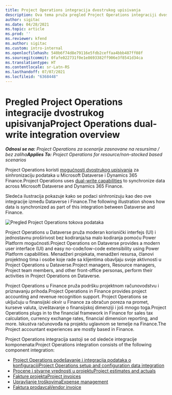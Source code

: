 ```yaml
---
title: Project Operations integracija dvostrukog upisivanja
description: Ova tema pruža pregled Project Operations integraciji dvostrukog upisivanja.
author: sigitac
ms.date: 04/28/2021
ms.topic: article
ms.prod: ''
ms.reviewer: kfend
ms.author: sigitac
ms.custom: intro-internal
ms.openlocfilehash: 540b6f74d8e79116e5fdb2ceffaa4bbb487ff08f
ms.sourcegitcommit: 0fafe022731f0e1e8693382ff906e3f8541d34ca
ms.translationtype: HT
ms.contentlocale: sr-Latn-RS
ms.lasthandoff: 07/07/2021
ms.locfileid: "6368448"
---
```

# <a name="project-operations-dual-write-integration-overview"></a><span data-ttu-id="375b7-103">Pregled Project Operations integracije dvostrukog upisivanja</span><span class="sxs-lookup"><span data-stu-id="375b7-103">Project Operations dual-write integration overview</span></span>

<span data-ttu-id="375b7-104">_**Odnosi se na:** Project Operations za scenarije zasnovane na resursima / bez zaliha_</span><span class="sxs-lookup"><span data-stu-id="375b7-104">_**Applies To:** Project Operations for resource/non-stocked based scenarios_</span></span>

<span data-ttu-id="375b7-105">Project Operations koristi [mogućnosti dvostrukog upisivanja](/dynamics365/fin-ops-core/dev-itpro/data-entities/dual-write/dual-write-home-page) za sinhronizaciju podataka u Microsoft Dataverse i Dynamics 365 Finance.</span><span class="sxs-lookup"><span data-stu-id="375b7-105">Project Operations uses [dual-write capabilities](/dynamics365/fin-ops-core/dev-itpro/data-entities/dual-write/dual-write-home-page) to synchronize data across Microsoft Dataverse and Dynamics 365 Finance.</span></span>

<span data-ttu-id="375b7-106">Sledeća ilustracija pokazuje kako se podaci sinhronizuju kao deo ove integracije između Dataverse i Finance.</span><span class="sxs-lookup"><span data-stu-id="375b7-106">The following illustration shows how data is synchronized as part of this integration between Dataverse and Finance.</span></span>

![Pregled Project Operations tokova podataka](./media/ProjectOperationsFlows.jpg)

<span data-ttu-id="375b7-108">Project Operations u Dataverse pruža moderan korisnički interfejs (UI) i jednostavnu proširivost bez kodiranja/sa malo kodiranja pomoću Power Platform mogućnosti.</span><span class="sxs-lookup"><span data-stu-id="375b7-108">Project Operations on Dataverse provides a modern user interface (UI) and easy no-code/low-code extensibility using Power Platform capabilities.</span></span> <span data-ttu-id="375b7-109">Menadžeri projekata, menadžeri resursa, članovi projektnog tima i osobe koje rade sa klijentima obavljaju svoje aktivnosti u Project Operations u Dataverse.</span><span class="sxs-lookup"><span data-stu-id="375b7-109">Project managers, Resource managers, Project team members, and other front-office personas, perform their activities in Project Operations on Dataverse.</span></span>

<span data-ttu-id="375b7-110">Project Operations u Finance pruža podršku projektnom računovodstvu i priznavanju prihoda.</span><span class="sxs-lookup"><span data-stu-id="375b7-110">Project Operations in Finance provides project accounting and revenue recognition support.</span></span> <span data-ttu-id="375b7-111">Project Operations se uključuju u finansijski okvir u Finance za obračun poreza na promet, kurseve valuta, izveštavanje o finansijskoj dimenziji i još mnogo toga.</span><span class="sxs-lookup"><span data-stu-id="375b7-111">Project Operations plugs in to the financial framework in Finance for sales tax calculation, currency exchange rates, financial dimension reporting, and more.</span></span> <span data-ttu-id="375b7-112">Iskustva računovođa na projektu uglavnom se temelje na Finance.</span><span class="sxs-lookup"><span data-stu-id="375b7-112">The Project accountant experiences are mostly based in Finance.</span></span>

<span data-ttu-id="375b7-113">Project Operations integracija sastoji se od sledeće integracije komponenata:</span><span class="sxs-lookup"><span data-stu-id="375b7-113">Project Operations integration consists of the following component integration:</span></span>


- [<span data-ttu-id="375b7-114">Project Operations podešavanje i integracija podataka o konfiguraciji</span><span class="sxs-lookup"><span data-stu-id="375b7-114">Project Operations setup and configuration data integration</span></span>](resource-dual-write-setup-integration.md) 
- [<span data-ttu-id="375b7-115">Procene i stvarne vrednosti u projektu</span><span class="sxs-lookup"><span data-stu-id="375b7-115">Project estimates and actuals</span></span>](resource-dual-write-estimates-actuals.md)
- [<span data-ttu-id="375b7-116">Fakture projekta</span><span class="sxs-lookup"><span data-stu-id="375b7-116">Project invoices</span></span>](resource-dual-write-project-invoice.md)
- [<span data-ttu-id="375b7-117">Upravljanje troškovima</span><span class="sxs-lookup"><span data-stu-id="375b7-117">Expense management</span></span>](resource-dual-write-expense.md)
- [<span data-ttu-id="375b7-118">Faktura prodavca</span><span class="sxs-lookup"><span data-stu-id="375b7-118">Vendor invoice</span></span>](resource-dual-write-vendor-invoice.md)
